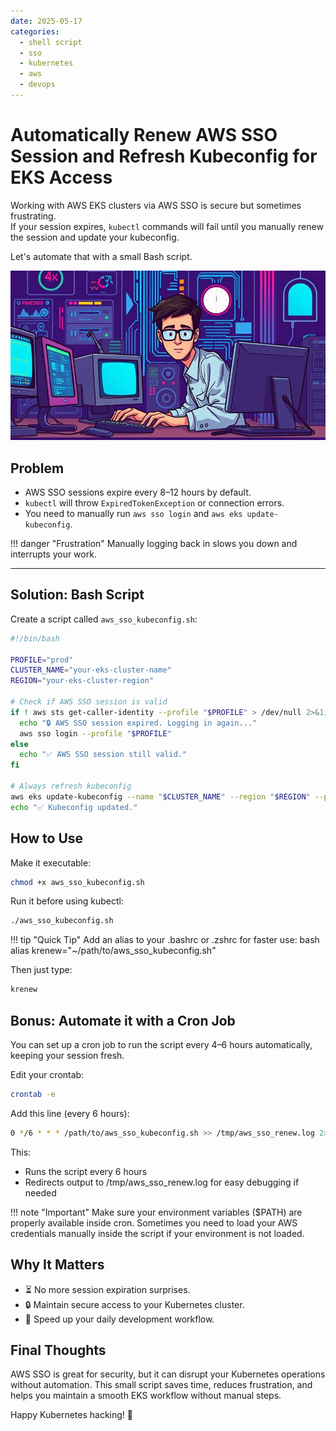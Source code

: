 ```yaml
---
date: 2025-05-17
categories:
  - shell script
  - sso
  - kubernetes
  - aws
  - devops
---
```

# Automatically Renew AWS SSO Session and Refresh Kubeconfig for EKS Access

Working with AWS EKS clusters via AWS SSO is secure but sometimes frustrating.  
If your session expires, `kubectl` commands will fail until you manually renew the session and update your kubeconfig.

Let's automate that with a small Bash script.

![Auto Renew Kubeconfig](../../assets/blog/auto-renew-kubeconfig/banner.jpg)

<!-- more -->

## Problem

- AWS SSO sessions expire every 8–12 hours by default.
- `kubectl` will throw `ExpiredTokenException` or connection errors.
- You need to manually run `aws sso login` and `aws eks update-kubeconfig`.

!!! danger "Frustration"
    Manually logging back in slows you down and interrupts your work.

---

## Solution: Bash Script

Create a script called `aws_sso_kubeconfig.sh`:

```bash
#!/bin/bash

PROFILE="prod"
CLUSTER_NAME="your-eks-cluster-name"
REGION="your-eks-cluster-region"

# Check if AWS SSO session is valid
if ! aws sts get-caller-identity --profile "$PROFILE" > /dev/null 2>&1; then
  echo "🔒 AWS SSO session expired. Logging in again..."
  aws sso login --profile "$PROFILE"
else
  echo "✅ AWS SSO session still valid."
fi

# Always refresh kubeconfig
aws eks update-kubeconfig --name "$CLUSTER_NAME" --region "$REGION" --profile "$PROFILE"
echo "✅ Kubeconfig updated."
```

## How to Use
Make it executable:

``` bash
chmod +x aws_sso_kubeconfig.sh
```

Run it before using kubectl:

``` bash
./aws_sso_kubeconfig.sh
```

!!! tip "Quick Tip" 
    Add an alias to your .bashrc or .zshrc for faster use: bash alias krenew="~/path/to/aws_sso_kubeconfig.sh"

Then just type:
```bash
krenew
```

## Bonus: Automate it with a Cron Job

You can set up a cron job to run the script every 4–6 hours automatically, keeping your session fresh.

Edit your crontab:

``` bash
crontab -e
```

Add this line (every 6 hours):

``` bash
0 */6 * * * /path/to/aws_sso_kubeconfig.sh >> /tmp/aws_sso_renew.log 2>&1
```

This:

- Runs the script every 6 hours
- Redirects output to /tmp/aws_sso_renew.log for easy debugging if needed

!!! note "Important" 
    Make sure your environment variables ($PATH) are properly available inside cron.
    Sometimes you need to load your AWS credentials manually inside the script if your environment is not loaded.

## Why It Matters

- ⏳ No more session expiration surprises.
- 🔒 Maintain secure access to your Kubernetes cluster.
- 🚀 Speed up your daily development workflow.

## Final Thoughts

AWS SSO is great for security, but it can disrupt your Kubernetes operations without automation.
This small script saves time, reduces frustration, and helps you maintain a smooth EKS workflow without manual steps.

Happy Kubernetes hacking! 🚀